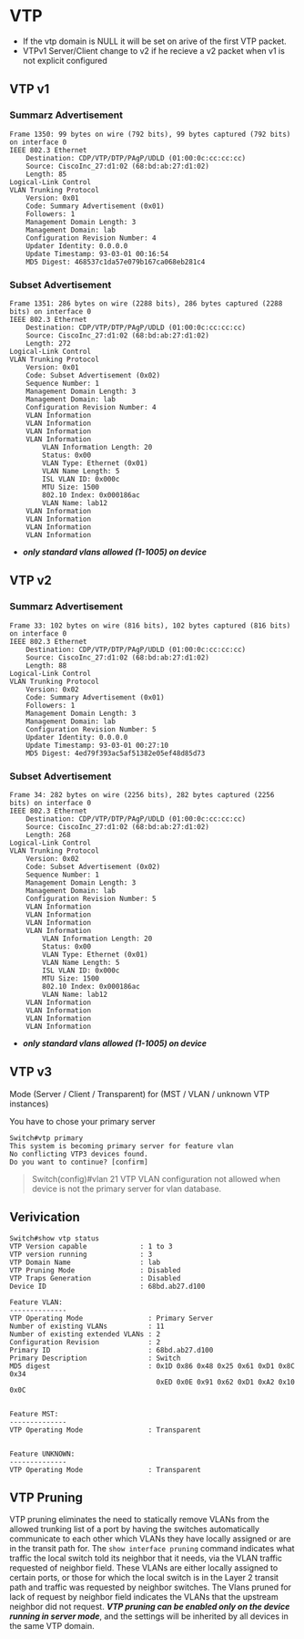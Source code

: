 # VTP


- If the vtp domain is NULL it will be set on arive of the first VTP packet.
- VTPv1 Server/Client change to v2 if he recieve a v2 packet when v1 is not explicit configured



## VTP v1
### Summarz Advertisement
```
Frame 1350: 99 bytes on wire (792 bits), 99 bytes captured (792 bits) on interface 0
IEEE 802.3 Ethernet 
    Destination: CDP/VTP/DTP/PAgP/UDLD (01:00:0c:cc:cc:cc)
    Source: CiscoInc_27:d1:02 (68:bd:ab:27:d1:02)
    Length: 85
Logical-Link Control
VLAN Trunking Protocol
    Version: 0x01
    Code: Summary Advertisement (0x01)
    Followers: 1
    Management Domain Length: 3
    Management Domain: lab
    Configuration Revision Number: 4
    Updater Identity: 0.0.0.0
    Update Timestamp: 93-03-01 00:16:54
    MD5 Digest: 468537c1da57e079b167ca068eb281c4

```

### Subset Advertisement
```
Frame 1351: 286 bytes on wire (2288 bits), 286 bytes captured (2288 bits) on interface 0
IEEE 802.3 Ethernet 
    Destination: CDP/VTP/DTP/PAgP/UDLD (01:00:0c:cc:cc:cc)
    Source: CiscoInc_27:d1:02 (68:bd:ab:27:d1:02)
    Length: 272
Logical-Link Control
VLAN Trunking Protocol
    Version: 0x01
    Code: Subset Advertisement (0x02)
    Sequence Number: 1
    Management Domain Length: 3
    Management Domain: lab
    Configuration Revision Number: 4
    VLAN Information
    VLAN Information
    VLAN Information
    VLAN Information
        VLAN Information Length: 20
        Status: 0x00
        VLAN Type: Ethernet (0x01)
        VLAN Name Length: 5
        ISL VLAN ID: 0x000c
        MTU Size: 1500
        802.10 Index: 0x000186ac
        VLAN Name: lab12
    VLAN Information
    VLAN Information
    VLAN Information
    VLAN Information
```

- ***only standard vlans allowed (1-1005) on device***



## VTP v2
### Summarz Advertisement
```
Frame 33: 102 bytes on wire (816 bits), 102 bytes captured (816 bits) on interface 0
IEEE 802.3 Ethernet 
    Destination: CDP/VTP/DTP/PAgP/UDLD (01:00:0c:cc:cc:cc)
    Source: CiscoInc_27:d1:02 (68:bd:ab:27:d1:02)
    Length: 88
Logical-Link Control
VLAN Trunking Protocol
    Version: 0x02
    Code: Summary Advertisement (0x01)
    Followers: 1
    Management Domain Length: 3
    Management Domain: lab
    Configuration Revision Number: 5
    Updater Identity: 0.0.0.0
    Update Timestamp: 93-03-01 00:27:10
    MD5 Digest: 4ed79f393ac5af51382e05ef48d85d73
```

### Subset Advertisement
```
Frame 34: 282 bytes on wire (2256 bits), 282 bytes captured (2256 bits) on interface 0
IEEE 802.3 Ethernet 
    Destination: CDP/VTP/DTP/PAgP/UDLD (01:00:0c:cc:cc:cc)
    Source: CiscoInc_27:d1:02 (68:bd:ab:27:d1:02)
    Length: 268
Logical-Link Control
VLAN Trunking Protocol
    Version: 0x02
    Code: Subset Advertisement (0x02)
    Sequence Number: 1
    Management Domain Length: 3
    Management Domain: lab
    Configuration Revision Number: 5
    VLAN Information
    VLAN Information
    VLAN Information
    VLAN Information
        VLAN Information Length: 20
        Status: 0x00
        VLAN Type: Ethernet (0x01)
        VLAN Name Length: 5
        ISL VLAN ID: 0x000c
        MTU Size: 1500
        802.10 Index: 0x000186ac
        VLAN Name: lab12
    VLAN Information
    VLAN Information
    VLAN Information
    VLAN Information
```

- ***only standard vlans allowed (1-1005) on device***

## VTP v3
Mode (Server / Client / Transparent) for (MST / VLAN / unknown VTP instances)

You have to chose your primary server

```
Switch#vtp primary
This system is becoming primary server for feature vlan
No conflicting VTP3 devices found.
Do you want to continue? [confirm]
```

> Switch(config)#vlan 21
> VTP VLAN configuration not allowed when device is not the primary server for vlan database.




## Verivication
```
Switch#show vtp status
VTP Version capable             : 1 to 3
VTP version running             : 3
VTP Domain Name                 : lab
VTP Pruning Mode                : Disabled
VTP Traps Generation            : Disabled
Device ID                       : 68bd.ab27.d100

Feature VLAN:
--------------
VTP Operating Mode                : Primary Server
Number of existing VLANs          : 11
Number of existing extended VLANs : 2
Configuration Revision            : 2
Primary ID                        : 68bd.ab27.d100
Primary Description               : Switch
MD5 digest                        : 0x1D 0x86 0x48 0x25 0x61 0xD1 0x8C 0x34
                                    0xED 0x0E 0x91 0x62 0xD1 0xA2 0x10 0x0C


Feature MST:
--------------
VTP Operating Mode                : Transparent


Feature UNKNOWN:
--------------
VTP Operating Mode                : Transparent
```


## VTP Pruning
VTP pruning eliminates the need to statically remove VLANs from the allowed trunking list of a port by having the switches automatically communicate to each other which VLANs they have locally assigned or are in the transit path for. The `show interface pruning` command indicates what traffic the local switch told its neighbor that it needs, via the VLAN traffic requested of neighbor field. These VLANs are either locally assigned to certain ports, or those for which the local switch is in the Layer 2 transit path and traffic was requested by neighbor switches. The Vlans pruned for lack of request by neighbor field indicates the VLANs that the upstream neighbor did not request. ***VTP pruning can be enabled only on the device running in server mode***, and the settings will be inherited by all devices in the same VTP domain.